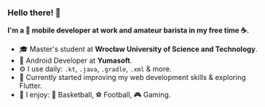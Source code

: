 ### Hello there! 👋

**I'm a 📱 mobile developer at work and amateur barista in my free time ☕.**

- 🎓 Master's student at **Wrocław University of Science and Technology**.
- 📱 Android Developer at **Yumasoft**.
- ⚙️ I use daily: `.kt`, `.java`, `.gradle`, `.xml` & more.
- 🚀 Currently started improving my web development skills & exploring Flutter.
- 🌴 I enjoy: 🏀 Basketball, ⚽ Football, 🎮 Gaming.
